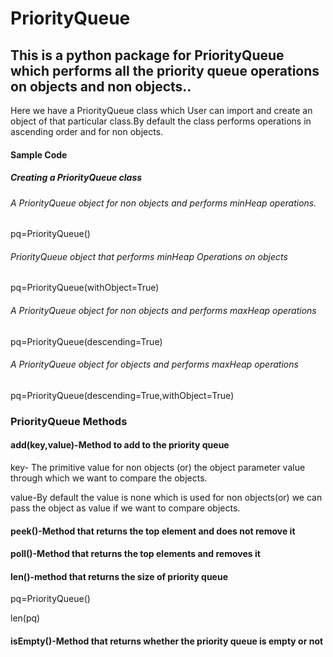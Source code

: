 # PriorityQueue
<h2>This is a python package for PriorityQueue which performs all the priority queue operations on objects and non objects..</h2>
<p>Here we have a PriorityQueue class which User can import and create an object of that particular class.By default the class performs operations in ascending order and for non objects. </p>
 <h4>Sample Code</h4>
 <h5>Creating a PriorityQueue class</h5>
 <h6>A PriorityQueue object for non objects and performs minHeap operations.</h6>
 <p>pq=PriorityQueue()</p>
 <h6>PriorityQueue object that performs minHeap Operations on objects</h6>
 <p>pq=PriorityQueue(withObject=True)</p>
 <h6>A PriorityQueue object for non objects and performs maxHeap operations</h6>
 <p>pq=PriorityQueue(descending=True)</p>
<h6>A PriorityQueue object for objects and performs maxHeap operations</h6>
<p>pq=PriorityQueue(descending=True,withObject=True)</p>
<h3>PriorityQueue Methods</h3>
<h4>add(key,value)-Method to add to the priority queue</h4>
<p>key- The primitive value for non objects (or) the object parameter value through which we want to compare the objects.</p>
<p>value-By default the value is none which is used for non objects(or) we can pass the object as value if we want to compare objects.</p>
<h4>peek()-Method that returns the top element and does not remove it</h4>
<h4>poll()-Method that returns the top elements and removes it</h4>
<h4>len()-method that returns the size of priority queue</h4>
<p>pq=PriorityQueue()</p>
<p>len(pq)</p>
<h4>isEmpty()-Method that returns whether the priority queue is empty or not</h4>
